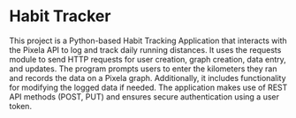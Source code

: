 # Habit Tracker

This project is a Python-based Habit Tracking Application that interacts with the Pixela API
to log and track daily running distances. It uses the requests module to send HTTP requests 
for user creation, graph creation, data entry, and updates. The program prompts users to enter
the kilometers they ran and records the data on a Pixela graph. Additionally, it includes 
functionality for modifying the logged data if needed. The application makes use of REST API
methods (POST, PUT) and ensures secure authentication using a user token.







